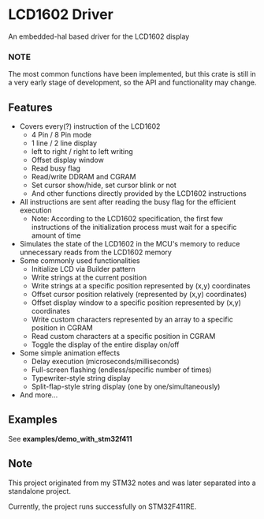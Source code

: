# LCD1602 Driver

An embedded-hal based driver for the LCD1602 display

### NOTE

The most common functions have been implemented, but this crate is still in a very early stage of development, so the API and functionality may change.

## Features

- Covers every(?) instruction of the LCD1602
  - 4 Pin / 8 Pin mode
  - 1 line / 2 line display
  - left to right / right to left writing
  - Offset display window
  - Read busy flag
  - Read/write DDRAM and CGRAM
  - Set cursor show/hide, set cursor blink or not
  - And other functions directly provided by the LCD1602 instructions
- All instructions are sent after reading the busy flag for the efficient execution
  - Note: According to the LCD1602 specification, the first few instructions of the initialization process must wait for a specific amount of time
- Simulates the state of the LCD1602 in the MCU's memory to reduce unnecessary reads from the LCD1602 memory
- Some commonly used functionalities
  - Initialize LCD via Builder pattern
  - Write strings at the current position
  - Write strings at a specific position represented by (x,y) coordinates
  - Offset cursor position relatively (represented by (x,y) coordinates)
  - Offset display window to a specific position represented by (x,y) coordinates
  - Write custom characters represented by an array to a specific position in CGRAM
  - Read custom characters at a specific position in CGRAM
  - Toggle the display of the entire display on/off
- Some simple animation effects
  - Delay execution (microseconds/milliseconds)
  - Full-screen flashing (endless/specific number of times)
  - Typewriter-style string display
  - Split-flap-style string display (one by one/simultaneously)
- And more...

## Examples

See **examples/demo_with_stm32f411**

## Note

This project originated from my STM32 notes and was later separated into a standalone project.

Currently, the project runs successfully on STM32F411RE.
